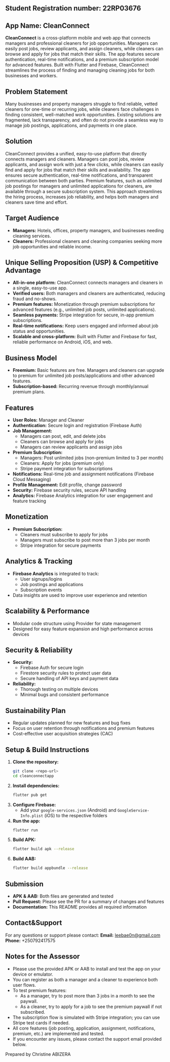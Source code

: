## Student Registration number: 22RP03676
## App Name: CleanConnect 


**CleanConnect** is a cross-platform mobile and web app that connects managers and professional cleaners for job opportunities. Managers can easily post jobs, review applicants, and assign cleaners, while cleaners can browse and apply for jobs that match their skills. The app features secure authentication, real-time notifications, and a premium subscription model for advanced features. Built with Flutter and Firebase, CleanConnect streamlines the process of finding and managing cleaning jobs for both businesses and workers.

## Problem Statement
Many businesses and property managers struggle to find reliable, vetted cleaners for one-time or recurring jobs, while cleaners face challenges in finding consistent, well-matched work opportunities. Existing solutions are fragmented, lack transparency, and often do not provide a seamless way to manage job postings, applications, and payments in one place.

## Solution
CleanConnect provides a unified, easy-to-use platform that directly connects managers and cleaners. Managers can post jobs, review applicants, and assign work with just a few clicks, while cleaners can easily find and apply for jobs that match their skills and availability. The app ensures secure authentication, real-time notifications, and transparent communication between both parties. Premium features, such as unlimited job postings for managers and unlimited applications for cleaners, are available through a secure subscription system. This approach streamlines the hiring process, increases job reliability, and helps both managers and cleaners save time and effort.

## Target Audience
- **Managers:** Hotels, offices, property managers, and businesses needing cleaning services.
- **Cleaners:** Professional cleaners and cleaning companies seeking more job opportunities and reliable income.

## Unique Selling Proposition (USP) & Competitive Advantage
- **All-in-one platform:** CleanConnect connects managers and cleaners in a single, easy-to-use app.
- **Verified users:** Both managers and cleaners are authenticated, reducing fraud and no-shows.
- **Premium features:** Monetization through premium subscriptions for advanced features (e.g., unlimited job posts, unlimited applications).
- **Seamless payments:** Stripe integration for secure, in-app premium subscriptions.
- **Real-time notifications:** Keep users engaged and informed about job status and opportunities.
- **Scalable and cross-platform:** Built with Flutter and Firebase for fast, reliable performance on Android, iOS, and web.

## Business Model
- **Freemium:** Basic features are free. Managers and cleaners can upgrade to premium for unlimited job posts/applications and other advanced features.
- **Subscription-based:** Recurring revenue through monthly/annual premium plans.

## Features
- **User Roles:** Manager and Cleaner
- **Authentication:** Secure login and registration (Firebase Auth)
- **Job Management:**
  - Managers can post, edit, and delete jobs
  - Cleaners can browse and apply for jobs
  - Managers can review applicants and assign jobs
- **Premium Subscription:**
  - Managers: Post unlimited jobs (non-premium limited to 3 per month)
  - Cleaners: Apply for jobs (premium only)
  - Stripe payment integration for subscriptions
- **Notifications:** Real-time job and assignment notifications (Firebase Cloud Messaging)
- **Profile Management:** Edit profile, change password
- **Security:** Firebase security rules, secure API handling
- **Analytics:** Firebase Analytics integration for user engagement and feature tracking

## Monetization
- **Premium Subscription:**
  - Cleaners must subscribe to apply for jobs
  - Managers must subscribe to post more than 3 jobs per month
  - Stripe integration for secure payments

## Analytics & Tracking
- **Firebase Analytics** is integrated to track:
  - User signups/logins
  - Job postings and applications
  - Subscription events
- Data insights are used to improve user experience and retention

## Scalability & Performance
- Modular code structure using Provider for state management
- Designed for easy feature expansion and high performance across devices

## Security & Reliability
- **Security:**
  - Firebase Auth for secure login
  - Firestore security rules to protect user data
  - Secure handling of API keys and payment data
- **Reliability:**
  - Thorough testing on multiple devices
  - Minimal bugs and consistent performance

## Sustainability Plan
- Regular updates planned for new features and bug fixes
- Focus on user retention through notifications and premium features
- Cost-effective user acquisition strategies (CAC)

## Setup & Build Instructions
1. **Clone the repository:**
   ```sh
   git clone <repo-url>
   cd cleanconnectapp
   ```
2. **Install dependencies:**
   ```sh
   flutter pub get
   ```
3. **Configure Firebase:**
   - Add your `google-services.json` (Android) and `GoogleService-Info.plist` (iOS) to the respective folders
4. **Run the app:**
   ```sh
   flutter run
   ```
5. **Build APK:**
   ```sh
   flutter build apk --release
   ```
6. **Build AAB:**
   ```sh
   flutter build appbundle --release
   ```

## Submission
- **APK & AAB:** Both files are generated and tested
- **Pull Request:** Please see the PR for a summary of changes and features
- **Documentation:** This README provides all required information

## Contact&Support
For any questions or support please contact:
**Email:** leebae0n@gmail.com
**Phone:** +250792417575

## Notes for the Assessor
- Please use the provided APK or AAB to install and test the app on your device or emulator.
- You can register as both a manager and a cleaner to experience both user flows.
- To test premium features:
  - As a manager, try to post more than 3 jobs in a month to see the paywall.
  - As a cleaner, try to apply for a job to see the premium paywall if not subscribed.
- The subscription flow is simulated with Stripe integration; you can use Stripe test cards if needed.
- All core features (job posting, application, assignment, notifications, premium, etc.) are implemented and tested.
- If you encounter any issues, please contact the support email provided below.

Prepared by Christine ABIZERA